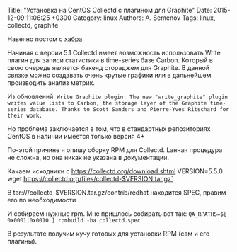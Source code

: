 Title: "Установка на CentOS Collectd с плагином для Graphite"
Date: 2015-12-09 11:06:25 +0300
Category: linux
Authors: A. Semenov
Tags: linux, collectd, graphite

Навеяно постом с [хабра][l00].

Начиная с версии 5.1 Collectd имеет возможность использовать Write плагин для записи статистики в time-series базе Carbon.
Который в свою очередь является бакенд стораджем для Graphite. В данной связке можно создавать очень крутые графики или в дальнейшем производить
анализ метрик.

Из обновлений:
`Write Graphite plugin: The new "write_graphite" plugin writes value lists to Carbon, the storage layer of the Graphite time-series database. Thanks to Scott Sanders and Pierre-Yves Ritschard for their work.`

<!--more-->

Но проблема заключается в том, что в стандартных репозиториях CentOS в наличии имеется только версия 4+

По-этой причине я опишу сборку RPM для Collectd. Lанная процедура не сложна, но она никак не указана в документации.

Качаем исходники с https://collectd.org/download.shtml
VERSION=5.5.0
wget https://collectd.org/files/collectd-$VERSION.tar.gz`

В tar:///collectd-$VERSION.tar.gz/contrib/redhat находится SPEC, правим его по необходимости

И собираем нужные rpm. Мне пришлось собирать вот так: 
`QA_RPATHS=$[ 0x0001|0x0010 ] rpmbuild -ba collectd.spec`

В результате получим кучу готовых для установки RPM (сам и его плагины).


[l00]: http://habrahabr.ru/company/ua-hosting/blog/272447/
